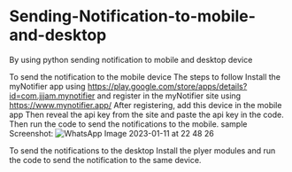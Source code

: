 # Sending-Notification-to-mobile-and-desktop
By using python sending notification to mobile and desktop device

To send the notification to the mobile device 
The steps to follow
Install the myNotifier app using https://play.google.com/store/apps/details?id=com.jjjam.mynotifier and register in the myNotifier site using https://www.mynotifier.app/
After registering, add this device in the mobile app
Then reveal the api key from the site and paste the api key in the code.
Then run the code to send the notifications to the mobile.
sample Screenshot:
![WhatsApp Image 2023-01-11 at 22 48 26](https://user-images.githubusercontent.com/122374448/211873233-042b557e-abde-48bd-8d2a-cfb4531cd158.jpg)


To send the notifications to the desktop
Install the plyer modules and 
run the code to send the notification to the same device.
